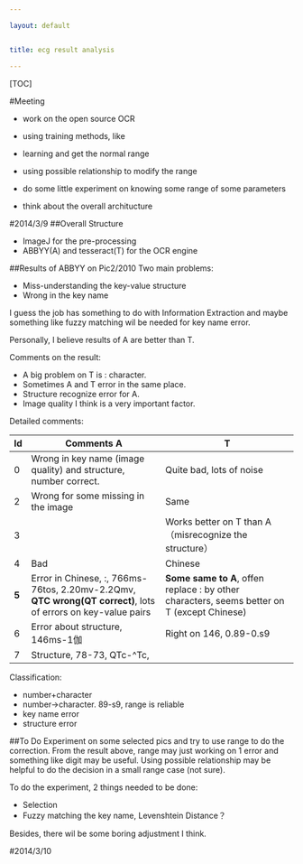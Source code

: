 ```yaml
---

layout: default


title: ecg result analysis

---
```


[TOC]

#Meeting

* work on the open source OCR
* using training methods, like

 * learning and get the normal range
 * using possible relationship to modify the range

* do some little experiment on knowing some range of some parameters
* think about the overall architucture

#2014/3/9
##Overall Structure
* ImageJ for the pre-processing
* ABBYY(A) and tesseract(T) for the OCR engine

##Results of ABBYY on Pic2/2010
Two main problems:

* Miss-understanding the key-value structure
* Wrong in the key name

I guess the job has something to do with Information Extraction and maybe something like fuzzy matching wil be needed for key name error.

Personally, I believe results of A are better than T.

Comments on the result:

* A big problem on T is : character.
* Sometimes A and T error in the same place.
* Structure recognize error for A.
* Image quality I think is a very important factor.
 
Detailed comments:

Id  |   Comments A |   T
---|---|---
0   |   Wrong in key name (image quality) and structure, number correct.    |   Quite bad, lots of noise
2   |   Wrong for some missing in the image | Same
3   |   |   Works better on T than A （misrecognize the structure）
4   |   Bad |   Chinese
__5__   |   Error in Chinese, :, 766ms-76tos, 2.20mv-2.2Qmv, __QTC wrong(QT correct)__, lots of errors on key-value pairs |   __Some same to A__, offen replace : by other characters, seems better on T (except Chinese)
6   |   Error about structure, 146ms-1伽    |   Right on 146, 0.89-0.s9
7   |   Structure, 78-73, QTc-^Tc, |    

Classification:

* number+character
* number->character. 89-s9, range is reliable
* key name error
* structure error

##To Do
Experiment on some selected pics and try to use range to do the correction. From the result above, range may just working on 1 error and something like digit may be useful. Using possible relationship may be helpful to do the decision in a small range case (not sure).

To do the experiment, 2 things needed to be done:

* Selection
* Fuzzy matching the key name, Levenshtein Distance？

Besides, there wil be some boring adjustment I think.

#2014/3/10


